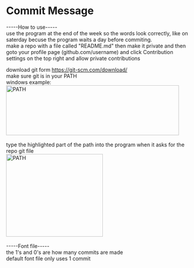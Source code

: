 # Commit Message
-----How to use----- <br>
use the program at the end of the week so the words look correctly, like on saterday becuse the program waits a day before commiting. <br>
make a repo with a file called "README.md" then make it private and then goto your profile page (github.com/username) and click Contribution settings on the top right and allow private contributions

download git form https://git-scm.com/download/ <br>
make sure git is in your PATH<br>
windows example: <br>
<img src="https://media.discordapp.net/attachments/542526737075011629/812539947290460191/unknown.png" alt="PATH" width="469.5" height="136.5"> 
<br>
<br>
type the highlighted part of the path into the program when it asks for the repo git file <br>
<img src="https://cdn.discordapp.com/attachments/542526737075011629/812600158105370624/unknown.png" alt="PATH" width="262.5" height="225"> 
<br>
<br>
-----Font file----- <br>
the 1's and 0's are how many commits are made <br>
default font file only uses 1 commit <br>

